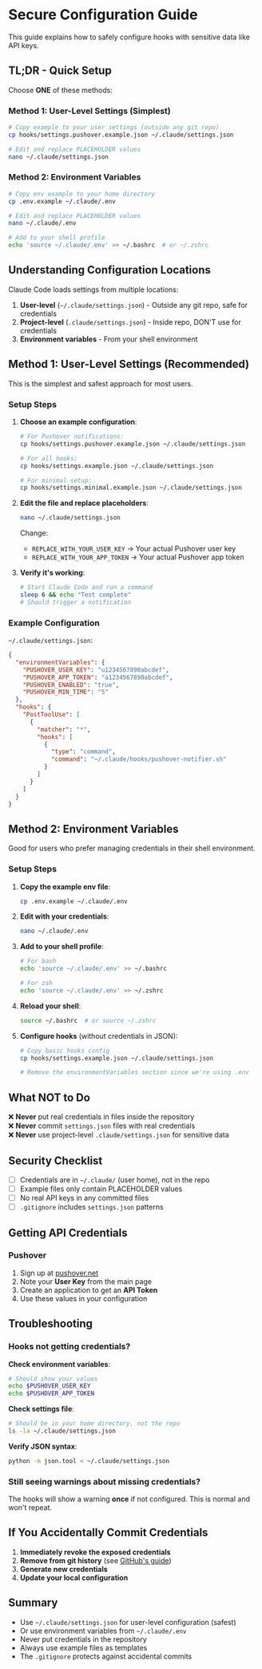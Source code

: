 # Secure Configuration Guide

This guide explains how to safely configure hooks with sensitive data like API keys.

## TL;DR - Quick Setup

Choose **ONE** of these methods:

### Method 1: User-Level Settings (Simplest)

```bash
# Copy example to your user settings (outside any git repo)
cp hooks/settings.pushover.example.json ~/.claude/settings.json

# Edit and replace PLACEHOLDER values
nano ~/.claude/settings.json
```

### Method 2: Environment Variables

```bash
# Copy env example to your home directory
cp .env.example ~/.claude/.env

# Edit and replace PLACEHOLDER values
nano ~/.claude/.env

# Add to your shell profile
echo 'source ~/.claude/.env' >> ~/.bashrc  # or ~/.zshrc
```

## Understanding Configuration Locations

Claude Code loads settings from multiple locations:

1. **User-level** (`~/.claude/settings.json`) - Outside any git repo, safe for credentials
2. **Project-level** (`.claude/settings.json`) - Inside repo, DON'T use for credentials
3. **Environment variables** - From your shell environment

## Method 1: User-Level Settings (Recommended)

This is the simplest and safest approach for most users.

### Setup Steps

1. **Choose an example configuration**:

   ```bash
   # For Pushover notifications:
   cp hooks/settings.pushover.example.json ~/.claude/settings.json

   # For all hooks:
   cp hooks/settings.example.json ~/.claude/settings.json

   # For minimal setup:
   cp hooks/settings.minimal.example.json ~/.claude/settings.json
   ```

2. **Edit the file and replace placeholders**:

   ```bash
   nano ~/.claude/settings.json
   ```

   Change:

   - `REPLACE_WITH_YOUR_USER_KEY` → Your actual Pushover user key
   - `REPLACE_WITH_YOUR_APP_TOKEN` → Your actual Pushover app token

3. **Verify it's working**:
   ```bash
   # Start Claude Code and run a command
   sleep 6 && echo "Test complete"
   # Should trigger a notification
   ```

### Example Configuration

`~/.claude/settings.json`:

```json
{
  "environmentVariables": {
    "PUSHOVER_USER_KEY": "u1234567890abcdef",
    "PUSHOVER_APP_TOKEN": "a1234567890abcdef",
    "PUSHOVER_ENABLED": "true",
    "PUSHOVER_MIN_TIME": "5"
  },
  "hooks": {
    "PostToolUse": [
      {
        "matcher": "*",
        "hooks": [
          {
            "type": "command",
            "command": "~/.claude/hooks/pushover-notifier.sh"
          }
        ]
      }
    ]
  }
}
```

## Method 2: Environment Variables

Good for users who prefer managing credentials in their shell environment.

### Setup Steps

1. **Copy the example env file**:

   ```bash
   cp .env.example ~/.claude/.env
   ```

2. **Edit with your credentials**:

   ```bash
   nano ~/.claude/.env
   ```

3. **Add to your shell profile**:

   ```bash
   # For bash
   echo 'source ~/.claude/.env' >> ~/.bashrc

   # For zsh
   echo 'source ~/.claude/.env' >> ~/.zshrc
   ```

4. **Reload your shell**:

   ```bash
   source ~/.bashrc  # or source ~/.zshrc
   ```

5. **Configure hooks** (without credentials in JSON):

   ```bash
   # Copy basic hooks config
   cp hooks/settings.example.json ~/.claude/settings.json

   # Remove the environmentVariables section since we're using .env
   ```

## What NOT to Do

❌ **Never** put real credentials in files inside the repository  
❌ **Never** commit `settings.json` files with real credentials  
❌ **Never** use project-level `.claude/settings.json` for sensitive data

## Security Checklist

- [ ] Credentials are in `~/.claude/` (user home), not in the repo
- [ ] Example files only contain PLACEHOLDER values
- [ ] No real API keys in any committed files
- [ ] `.gitignore` includes `settings.json` patterns

## Getting API Credentials

### Pushover

1. Sign up at [pushover.net](https://pushover.net)
2. Note your **User Key** from the main page
3. Create an application to get an **API Token**
4. Use these values in your configuration

## Troubleshooting

### Hooks not getting credentials?

**Check environment variables**:

```bash
# Should show your values
echo $PUSHOVER_USER_KEY
echo $PUSHOVER_APP_TOKEN
```

**Check settings file**:

```bash
# Should be in your home directory, not the repo
ls -la ~/.claude/settings.json
```

**Verify JSON syntax**:

```bash
python -m json.tool < ~/.claude/settings.json
```

### Still seeing warnings about missing credentials?

The hooks will show a warning **once** if not configured. This is normal and won't repeat.

## If You Accidentally Commit Credentials

1. **Immediately revoke the exposed credentials**
2. **Remove from git history** (see [GitHub's guide](https://docs.github.com/en/authentication/keeping-your-account-and-data-secure/removing-sensitive-data-from-a-repository))
3. **Generate new credentials**
4. **Update your local configuration**

## Summary

- Use `~/.claude/settings.json` for user-level configuration (safest)
- Or use environment variables from `~/.claude/.env`
- Never put credentials in the repository
- Always use example files as templates
- The `.gitignore` protects against accidental commits
